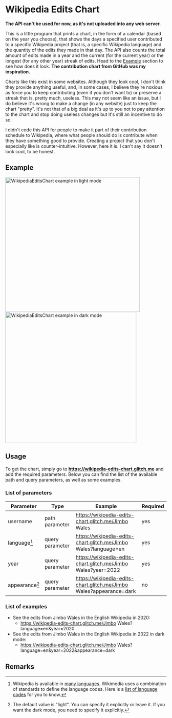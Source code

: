 # Wikipedia Edits Chart

**The API can't be used for now, as it's not uploaded into any web server.**

This is a little program that prints a chart, in the form of a calendar (based
on the year you choose), that shows the days a specified user contributed to a
specific Wikipedia project (that is, a specific Wikipedia language) and the
quantity of the edits they made in that day. The API also counts the total
amount of edits made in a year and the current (for the current year) or the
longest (for any other year) streak of edits. Head to the [Example](#example)
section to see how does it look. **The contribution chart from GitHub was my inspiration.**

Charts like this exist in some websites. Although they look cool, I don't think
they provide anything useful, and, in some cases, I believe they're noxious as
force you to keep contributing (even if you don't want to) or preserve a streak
that is, pretty much, useless. This may not seem like an issue, but I do believe
it's wrong to make a change (in any website) just to keep the chart "pretty".
It's not that of a big deal as it's up to you not to pay attention to the chart
and stop doing useless changes but it's still an incentive to do so.

I didn't code this API for people to make it part of their contribution schedule
to Wikipedia, where what people should do is contribute when they have something
good to provide. Creating a project that you don't especially like is counter-intuitive.
However, here it is. I can't say it doesn't look cool, to be honest.

## Example

<img alt="WikipediaEditsChart example in light mode" src="https://user-images.githubusercontent.com/37962411/197352254-ced67731-235d-4a14-9bbc-97e0f85f6774.png" title="In light mode" height="420"/>
<img alt="WikipediaEditsChart example in dark mode" src="https://user-images.githubusercontent.com/37962411/197353347-404a9148-8ac0-452c-8276-e14cc5109f38.png" title="In dark mode" height="409"/>

## Usage

To get the chart, simply go to **https://wikipedia-edits-chart.glitch.me** and
add the required parameters. Below you can find the list of the available path
and query parameters, as well as some examples.

### List of parameters

| Parameter      | Type            | Example                                                             | Required |
| ----------     | --------------- | ------------------------------------------------------------------- | -------- |
| username       | path parameter  | https://wikipedia-edits-chart.glitch.me/Jimbo Wales                 | yes      |
| language[^1]   | query parameter | https://wikipedia-edits-chart.glitch.me/Jimbo Wales?language=en     | yes      |
| year           | query parameter | https://wikipedia-edits-chart.glitch.me/Jimbo Wales?year=2022       | yes      |
| appearance[^2] | query parameter | https://wikipedia-edits-chart.glitch.me/Jimbo Wales?appearance=dark | no       |

### List of examples

- See the edits from Jimbo Wales in the English Wikipedia in 2020:
    - https://wikipedia-edits-chart.glitch.me/Jimbo Wales?language=en&year=2020
- See the edits from Jimbo Wales in the English Wikipedia in 2022 in dark mode:
    - https://wikipedia-edits-chart.glitch.me/Jimbo Wales?language=en&year=2022&appearance=dark

## Remarks

[^1]: Wikipedia is available in [many languages](https://meta.wikimedia.org/wiki/List_of_Wikipedias). Wikimedia uses a combination of standards to define the language codes. Here is a [list of language codes](https://en.wikipedia.org/wiki/List_of_ISO_639-1_codes) for you to know.
[^2]: The default value is "light". You can specify it explicitly or leave it. If you want the dark mode, you need to specify it explicitly.
